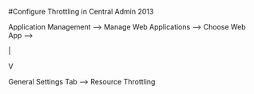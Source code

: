 ﻿#Configure Throttling in Central Admin 2013 

Application Management --> Manage Web Applications --> Choose Web App -->

 |

 V

 General Settings Tab --> Resource Throttling

																		  




